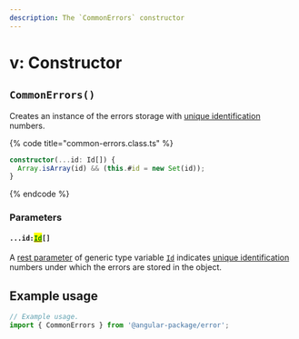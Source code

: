 ```yaml
---
description: The `CommonErrors` constructor
---
```


# v: Constructor

## `CommonErrors()`

Creates an instance of the errors storage with [unique identification](../getting-started/basic-concepts.md#unique-identification) numbers.

{% code title="common-errors.class.ts" %}
```typescript
constructor(...id: Id[]) {
  Array.isArray(id) && (this.#id = new Set(id));
}
```
{% endcode %}

### Parameters

#### `...id:`[<mark style="color:green;">`Id`</mark>](v-generic-type-variables.md#wrap-opening)`[]`

A [rest parameter](https://developer.mozilla.org/en-US/docs/Web/JavaScript/Reference/Functions/rest\_parameters) of generic type variable [`Id`](v-generic-type-variables.md#wrap-opening) indicates [unique identification](../getting-started/basic-concepts.md#unique-identification) numbers under which the errors are stored in the object.

## Example usage

```typescript
// Example usage.
import { CommonErrors } from '@angular-package/error';


```
